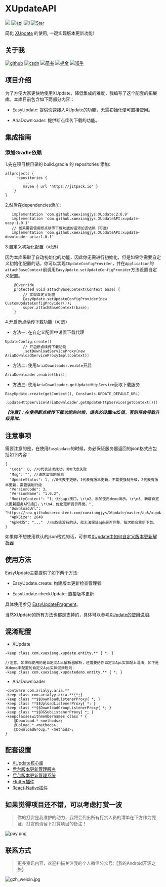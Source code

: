 # XUpdateAPI

[![](https://jitpack.io/v/xuexiangjys/XUpdateAPI.svg)](https://jitpack.io/#xuexiangjys/XUpdateAPI)
[![api](https://img.shields.io/badge/API-14+-brightgreen.svg)](https://android-arsenal.com/api?level=14)
[![I](https://img.shields.io/github/issues/xuexiangjys/XUpdateAPI.svg)](https://github.com/xuexiangjys/XUpdateAPI/issues)
[![Star](https://img.shields.io/github/stars/xuexiangjys/XUpdateAPI.svg)](https://github.com/xuexiangjys/XUpdateAPI)

简化 [XUpdate](https://github.com/xuexiangjys/XUpdate) 的使用, 一键实现版本更新功能!

## 关于我

[![github](https://img.shields.io/badge/GitHub-xuexiangjys-blue.svg)](https://github.com/xuexiangjys)   [![csdn](https://img.shields.io/badge/CSDN-xuexiangjys-green.svg)](http://blog.csdn.net/xuexiangjys)   [![简书](https://img.shields.io/badge/简书-xuexiangjys-red.svg)](https://www.jianshu.com/u/6bf605575337)   [![掘金](https://img.shields.io/badge/掘金-xuexiangjys-brightgreen.svg)](https://juejin.im/user/598feef55188257d592e56ed)   [![知乎](https://img.shields.io/badge/知乎-xuexiangjys-violet.svg)](https://www.zhihu.com/people/xuexiangjys) 

## 项目介绍

为了方便大家更快地使用XUpdate，降低集成的难度，我编写了这个配套的拓展库。本库目前包含如下两部分内容：

* EasyUpdate: 提供快速接入XUpdate的功能，无需初始化便可直接使用。

* AriaDownloader: 提供断点续传下载的功能。

## 集成指南

### 添加Gradle依赖

1.先在项目根目录的 build.gradle 的 repositories 添加:

```
allprojects {
     repositories {
        ...
        maven { url "https://jitpack.io" }
    }
}
```

2.然后在dependencies添加:

```
   implementation 'com.github.xuexiangjys:XUpdate:2.0.9'
   implementation 'com.github.xuexiangjys.XUpdateAPI:xupdate-easy:1.0.1'
   // 如果需要使用断点续传下载功能的话添加该依赖（可选）
   implementation 'com.github.xuexiangjys.XUpdateAPI:xupdate-downloader-aria:1.0.1'
```

3.自定义初始化配置（可选）

因为本库采取了自动初始化的功能，因此你无需进行初始化，但是如果你需要自定义初始化配置的话，你可以实现`IUpdateConfigProvider`，并在`Application`的`attachBaseContext`前调用`EasyUpdate.setUpdateConfigProvider`方法设置自定义配置。

```
    @Override
    protected void attachBaseContext(Context base) {
        // 实现自定义配置
        EasyUpdate.setUpdateConfigProvider(new CustomUpdateConfigProvider());
        super.attachBaseContext(base);
    }

```

4.开启断点续传下载功能（可选）

* 方法一: 在自定义配置中设置下载代理

```
UpdateConfig.create()
        // 开启断点续传下载功能
        .setDownloadServiceProxy(new AriaDownloadServiceProxyImpl(context))
```

* 方法二: 使用`AriaDownloader.enable`开启

```
AriaDownloader.enable(this);
```

* 方法三: 使用`AriaDownloader.getUpdateHttpService`获取下载服务

```
EasyUpdate.create(getContext(), Constants.UPDATE_DEFAULT_URL)
        .updateHttpService(AriaDownloader.getUpdateHttpService(getContext()))
```

***【注意】：在使用断点续传下载功能的时候，请务必设置md5值，否则将会导致升级异常。***

## 注意事项

需要注意的是，在使用`EasyUpdate`的时候，务必保证服务器返回的json格式应包括如下内容：

```
{
  "Code": 0, //0代表请求成功，非0代表失败
  "Msg": "", //请求出错的信息
  "UpdateStatus": 1, //0代表不更新，1代表有版本更新，不需要强制升级，2代表有版本更新，需要强制升级
  "VersionCode": 3,
  "VersionName": "1.0.2",
  "ModifyContent": "1、优化api接口。\r\n2、添加使用demo演示。\r\n3、新增自定义更新服务API接口。\r\n4、优化更新提示界面。",
  "DownloadUrl": "https://raw.githubusercontent.com/xuexiangjys/XUpdate/master/apk/xupdate_demo_1.0.2.apk",
  "ApkSize": 2048
  "ApkMd5": "..."  //md5值没有的话，就无法保证apk是否完整，每次都会重新下载。
}
```

如果你不想使用默认的json格式的话，可参考[XUpdate中如何自定义版本更新解析器](https://github.com/xuexiangjys/XUpdate/wiki/%E9%AB%98%E9%98%B6%E4%BD%BF%E7%94%A8#%E8%87%AA%E5%AE%9A%E4%B9%89%E7%89%88%E6%9C%AC%E6%9B%B4%E6%96%B0%E8%A7%A3%E6%9E%90%E5%99%A8)

## 使用方法

EasyUpdate主要提供了如下两个方法:

* EasyUpdate.create: 构建版本更新检查管理者

* EasyUpdate.checkUpdate: 直接版本更新

具体使用参见 [EasyUpdateFragment](https://github.com/xuexiangjys/XUpdateAPI/blob/master/app/src/main/java/com/xuexiang/xupdateapi/fragment/EasyUpdateFragment.java)。

当然XUpdate的所有方法也都是支持的，具体可以参考[XUpdate的使用说明](https://github.com/xuexiangjys/XUpdate/wiki/%E5%9F%BA%E7%A1%80%E4%BD%BF%E7%94%A8).

## 混淆配置

* XUpdate

```
-keep class com.xuexiang.xupdate.entity.** { *; }

//注意，如果你使用的是自定义Api解析器解析，还需要给你自定义Api实体配上混淆，如下是本demo中配置的自定义Api实体混淆规则：
-keep class com.xuexiang.xupdatedemo.entity.** { *; }
```

* AriaDownloader

```
-dontwarn com.arialyy.aria.**
-keep class com.arialyy.aria.**{*;}
-keep class **$$DownloadListenerProxy{ *; }
-keep class **$$UploadListenerProxy{ *; }
-keep class **$$DownloadGroupListenerProxy{ *; }
-keep class **$$DGSubListenerProxy{ *; }
-keepclasseswithmembernames class * {
    @Download.* <methods>;
    @Upload.* <methods>;
    @DownloadGroup.* <methods>;
}
```

## 配套设置

* [XUpdate核心库](https://github.com/xuexiangjys/XUpdate)
* [后台版本更新管理服务](https://github.com/xuexiangjys/XUpdateService)
* [后台版本更新管理系统](https://github.com/xuexiangjys/xupdate-management)
* [Flutter插件](https://github.com/xuexiangjys/flutter_xupdate)
* [React-Native插件](https://github.com/xuexiangjys/react-native-xupdate)

## 如果觉得项目还不错，可以考虑打赏一波

> 你的打赏是我维护的动力，我将会列出所有打赏人员的清单在下方作为凭证，打赏前请留下打赏项目的备注！

![pay.png](https://ss.im5i.com/2021/06/14/6twG6.png)

## 联系方式

> 更多资讯内容，欢迎扫描关注我的个人微信公众号:【我的Android开源之旅】

![gzh_weixin.jpg](https://ss.im5i.com/2021/06/14/65yoL.jpg)
